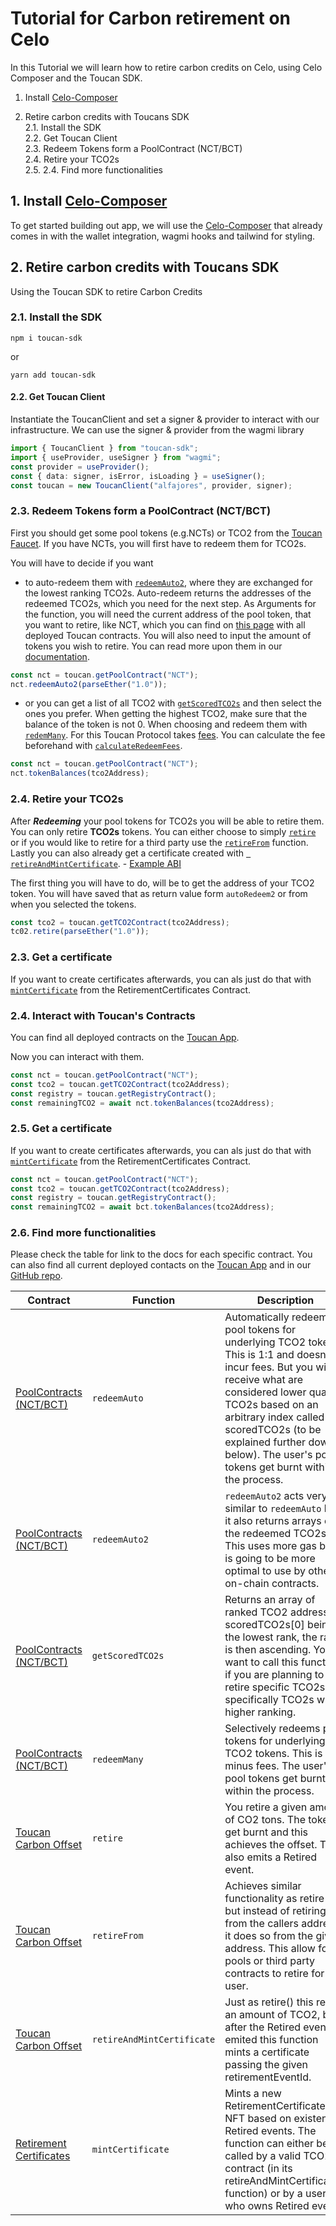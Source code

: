 # Tutorial for Carbon retirement on Celo

In this Tutorial we will learn how to retire carbon credits on Celo, using Celo Composer and the Toucan SDK.

1. Install [Celo-Composer](https://docs.celo.org/blog/2022/02/21/introduction-to-celo-progressive-dappstarter)

2. Retire carbon credits with Toucans SDK  
   2.1. Install the SDK  
   2.2. Get Toucan Client  
   2.3. Redeem Tokens form a PoolContract (NCT/BCT)  
   2.4. Retire your TCO2s  
   2.5.
   2.4. Find more functionalities

## 1. Install [Celo-Composer](https://docs.celo.org/blog/2022/02/21/introduction-to-celo-progressive-dappstarter)

To get started building out app, we will use the [Celo-Composer](https://docs.celo.org/blog/2022/02/21/introduction-to-celo-progressive-dappstarter) that already comes in with the wallet integration, wagmi hooks and tailwind for styling.

## 2. Retire carbon credits with Toucans SDK

Using the Toucan SDK to retire Carbon Credits

### 2.1. Install the SDK

```
npm i toucan-sdk
```

or

```
yarn add toucan-sdk
```

#### 2.2. Get Toucan Client

Instantiate the ToucanClient and set a signer & provider to interact with our infrastructure. We can use the signer & provider from the wagmi library

```typescript
import { ToucanClient } from "toucan-sdk";
import { useProvider, useSigner } from "wagmi";
const provider = useProvider();
const { data: signer, isError, isLoading } = useSigner();
const toucan = new ToucanClient("alfajores", provider, signer);
```

### 2.3. Redeem Tokens form a PoolContract (NCT/BCT)

First you should get some pool tokens (e.g.NCTs) or TCO2 from the [Toucan Faucet](https://faucet.toucan.earth/). If you have NCTs, you will first have to redeem them for TCO2s.

You will have to decide if you want

- to auto-redeem them with [`redeemAuto2`](https://docs.toucan.earth/toucan/dev-resources/smart-contracts/pool-contracts#redeemauto2), where they are exchanged for the lowest ranking TCO2s. Auto-redeem returns the addresses of the redeemed TCO2s, which you need for the next step. As Arguments for the function, you will need the current address of the pool token, that you want to retire, like NCT, which you can find on [this page](https://app.toucan.earth/contracts) with all deployed Toucan contracts. You will also need to input the amount of tokens you wish to retire. You can read more upon them in our [documentation](https://docs.toucan.earth/toucan/dev-resources/smart-contracts/pool-contracts).

```typescript
const nct = toucan.getPoolContract("NCT");
nct.redeemAuto2(parseEther("1.0"));
```

- or you can get a list of all TCO2 with [`getScoredTCO2s`](https://docs.toucan.earth/toucan/dev-resources/smart-contracts/pool-contracts#getscoredtco2s) and then select the ones you prefer. When getting the highest TCO2, make sure that the balance of the token is not 0. When choosing and redeem them with [`redemMany`](https://docs.toucan.earth/toucan/dev-resources/smart-contracts/pool-contracts#redeemmany). For this Toucan Protocol takes [fees](https://docs.toucan.earth/toucan/pool/protocol-fees). You can calculate the fee beforehand with [`calculateRedeemFees`](https://docs.toucan.earth/toucan/dev-resources/smart-contracts/pool-contracts#calculateredeemfees).

```typescript
const nct = toucan.getPoolContract("NCT");
nct.tokenBalances(tco2Address);
```

### 2.4. Retire your TCO2s

After **_Redeeming_** your pool tokens for TCO2s you will be able to retire them. You can only retire **TCO2s** tokens. You can either choose to simply [`retire`](https://docs.toucan.earth/toucan/dev-resources/smart-contracts/tco2#retire) or if you would like to retire for a third party use the [`retireFrom`](https://docs.toucan.earth/toucan/dev-resources/smart-contracts/tco2#retirefrom) function. Lastly you can also already get a certificate created with [` retireAndMintCertificate`](https://docs.toucan.earth/toucan/dev-resources/smart-contracts/tco2#retireandmintcertificate). - [Example ABI](https://github.com/ToucanProtocol/contracts/blob/main/artifacts/staging/celo-alfajores/ToucanCarbonOffsets.json)

The first thing you will have to do, will be to get the address of your TCO2 token. You will have saved that as return value form `autoRedeem2` or from when you selected the tokens.

```typescript
const tco2 = toucan.getTCO2Contract(tco2Address);
tc02.retire(parseEther("1.0"));
```

### 2.3. Get a certificate

If you want to create certificates afterwards, you can als just do that with [`mintCertificate`](https://docs.toucan.earth/toucan/dev-resources/smart-contracts/retirement-certificates#mintcertificate) from the RetirementCertificates Contract.

### 2.4. Interact with Toucan's Contracts

You can find all deployed contracts on the [Toucan App](https://app.toucan.earth/contracts).

Now you can interact with them.

```typescript
const nct = toucan.getPoolContract("NCT");
const tco2 = toucan.getTCO2Contract(tco2Address);
const registry = toucan.getRegistryContract();
const remainingTCO2 = await nct.tokenBalances(tco2Address);
```

### 2.5. Get a certificate

If you want to create certificates afterwards, you can als just do that with [`mintCertificate`](https://docs.toucan.earth/toucan/dev-resources/smart-contracts/retirement-certificates#mintcertificate) from the RetirementCertificates Contract.

```typescript
const nct = toucan.getPoolContract("NCT");
const tco2 = toucan.getTCO2Contract(tco2Address);
const registry = toucan.getRegistryContract();
const remainingTCO2 = await bct.tokenBalances(tco2Address);
```

### 2.6. Find more functionalities

Please check the table for link to the docs for each specific contract. You can also find all current deployed contacts on the [Toucan App](https://app.toucan.earth/contracts) and in our [GitHub repo](https://github.com/ToucanProtocol/contracts/tree/main/artifacts).

| Contract                                                                                                          | Function                   | Description                                                                                                                                                                                                                                                                                              |
| ----------------------------------------------------------------------------------------------------------------- | -------------------------- | -------------------------------------------------------------------------------------------------------------------------------------------------------------------------------------------------------------------------------------------------------------------------------------------------------- |
| [PoolContracts (NCT/BCT)](https://docs.toucan.earth/toucan/dev-resources/smart-contracts/pool-contracts)          | `redeemAuto`               | Automatically redeems pool tokens for underlying TCO2 tokens. This is 1:1 and doesn't incur fees. But you will receive what are considered lower quality TCO2s based on an arbitrary index called scoredTCO2s (to be explained further down below). The user's pool tokens get burnt within the process. |
| [PoolContracts (NCT/BCT)](https://docs.toucan.earth/toucan/dev-resources/smart-contracts/pool-contracts)          | `redeemAuto2`              | `redeemAuto2` acts very similar to `redeemAuto` but it also returns arrays of the redeemed TCO2s. This uses more gas but it is going to be more optimal to use by other on-chain contracts.                                                                                                              |
| [PoolContracts (NCT/BCT)](https://docs.toucan.earth/toucan/dev-resources/smart-contracts/pool-contracts)          | `getScoredTCO2s`           | Returns an array of ranked TCO2 addresses. scoredTCO2s[0] being the lowest rank, the rank is then ascending. You want to call this function if you are planning to retire specific TCO2s. Or specifically TCO2s with a higher ranking.                                                                   |
| [PoolContracts (NCT/BCT)](https://docs.toucan.earth/toucan/dev-resources/smart-contracts/pool-contracts)          | `redeemMany`               | Selectively redeems pool tokens for underlying TCO2 tokens. This is 1:1 minus fees. The user's pool tokens get burnt within the process.                                                                                                                                                                 |
| [Toucan Carbon Offset](https://docs.toucan.earth/toucan/dev-resources/smart-contracts/tco2)                       | `retire`                   | You retire a given amount of CO2 tons. The tokens get burnt and this achieves the offset. This also emits a Retired event.                                                                                                                                                                               |
| [Toucan Carbon Offset](https://docs.toucan.earth/toucan/dev-resources/smart-contracts/tco2)                       | `retireFrom`               | Achieves similar functionality as retire(), but instead of retiring from the callers address, it does so from the given address. This allow for pools or third party contracts to retire for the user.                                                                                                   |
| [Toucan Carbon Offset](https://docs.toucan.earth/toucan/dev-resources/smart-contracts/tco2)                       | `retireAndMintCertificate` | Just as retire() this retires an amount of TCO2, but after the Retired event is emited this function mints a certificate passing the given retirementEventId.                                                                                                                                            |
| [Retirement Certificates](https://docs.toucan.earth/toucan/dev-resources/smart-contracts/retirement-certificates) | `mintCertificate`          | Mints a new RetirementCertificates NFT based on existent Retired events. The function can either be called by a valid TCO2 contract (in its retireAndMintCertificate() function) or by a user who owns Retired events.                                                                                   |
